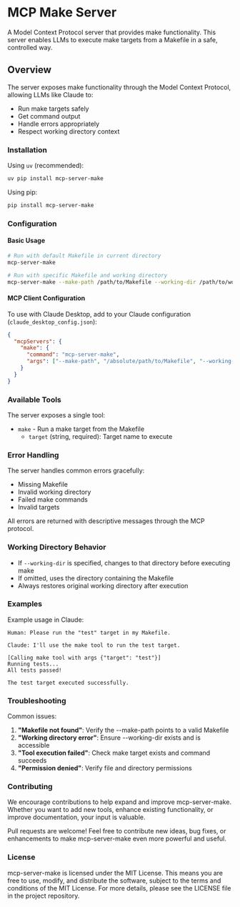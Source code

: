 # MCP Make Server

A Model Context Protocol server that provides make functionality. This server enables LLMs to execute make targets from a Makefile in a safe, controlled way.

## Overview

The server exposes make functionality through the Model Context Protocol, allowing LLMs like Claude to:
- Run make targets safely
- Get command output
- Handle errors appropriately
- Respect working directory context

### Installation

Using `uv` (recommended):
```bash
uv pip install mcp-server-make
```

Using pip:
```bash
pip install mcp-server-make
```

### Configuration

#### Basic Usage
```bash
# Run with default Makefile in current directory
mcp-server-make

# Run with specific Makefile and working directory
mcp-server-make --make-path /path/to/Makefile --working-dir /path/to/working/dir
```

#### MCP Client Configuration

To use with Claude Desktop, add to your Claude configuration (`claude_desktop_config.json`):

```json
{
  "mcpServers": {
    "make": {
      "command": "mcp-server-make",
      "args": ["--make-path", "/absolute/path/to/Makefile", "--working-dir", "/absolute/path/to/working/dir"]
    }
  }
}
```

### Available Tools

The server exposes a single tool:

- `make` - Run a make target from the Makefile
    - `target` (string, required): Target name to execute

### Error Handling

The server handles common errors gracefully:
- Missing Makefile
- Invalid working directory
- Failed make commands
- Invalid targets

All errors are returned with descriptive messages through the MCP protocol.

### Working Directory Behavior

- If `--working-dir` is specified, changes to that directory before executing make
- If omitted, uses the directory containing the Makefile
- Always restores original working directory after execution

### Examples

Example usage in Claude:

```
Human: Please run the "test" target in my Makefile.

Claude: I'll use the make tool to run the test target.

[Calling make tool with args {"target": "test"}]
Running tests...
All tests passed!

The test target executed successfully.
```

### Troubleshooting

Common issues:

1. **"Makefile not found"**: Verify the --make-path points to a valid Makefile
2. **"Working directory error"**: Ensure --working-dir exists and is accessible
3. **"Tool execution failed"**: Check make target exists and command succeeds
4. **"Permission denied"**: Verify file and directory permissions

### Contributing

We encourage contributions to help expand and improve mcp-server-make. Whether you want to add new tools, enhance existing functionality, or improve documentation, your input is valuable.

Pull requests are welcome! Feel free to contribute new ideas, bug fixes, or enhancements to make mcp-server-make even more powerful and useful.

### License

mcp-server-make is licensed under the MIT License. This means you are free to use, modify, and distribute the software, subject to the terms and conditions of the MIT License. For more details, please see the LICENSE file in the project repository.